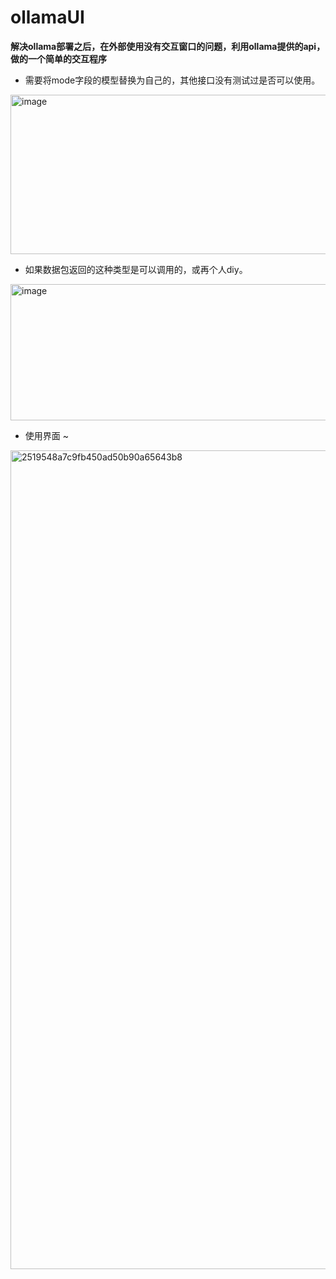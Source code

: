 # ollamaUI
**解决ollama部署之后，在外部使用没有交互窗口的问题，利用ollama提供的api，做的一个简单的交互程序**

- 需要将mode字段的模型替换为自己的，其他接口没有测试过是否可以使用。

<img width="897" height="255" alt="image" src="https://github.com/user-attachments/assets/5740a7f5-9be2-4813-96a2-d1325629099f" />

- 如果数据包返回的这种类型是可以调用的，或再个人diy。

<img width="759" height="218" alt="image" src="https://github.com/user-attachments/assets/ec8ebfb0-7e8e-4ef6-bbc3-f59efe78ef34" />

- 使用界面 ~

<img width="1924" height="1310" alt="2519548a7c9fb450ad50b90a65643b8" src="https://github.com/user-attachments/assets/c4e65895-7ae5-4205-9075-3d28b0438a37" />
